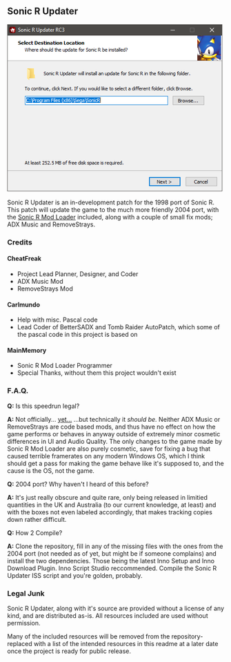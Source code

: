 ## Sonic R Updater
![Image of SRUpdater](https://raw.githubusercontent.com/cheatfreak47/SRUpdater/master/repo.png)

Sonic R Updater is an in-development patch for the 1998 port of Sonic R.
This patch will update the game to the much more friendly 2004 port, with the [Sonic R Mod Loader](https://github.com/sonicretro/sonicr-mod-loader/releases) included, along with a couple of small fix mods; ADX Music and RemoveStrays.

### Credits	
#### CheatFreak
 - Project Lead Planner, Designer, and Coder
 - ADX Music Mod
 - RemoveStrays Mod

#### Carlmundo
 - Help with misc. Pascal code
 - Lead Coder of BetterSADX and Tomb Raider AutoPatch, which some of the pascal code in this project is based on
 
#### MainMemory
 - Sonic R Mod Loader Programmer
 - Special Thanks, without them this project wouldn't exist

### F.A.Q.
**Q:** Is this speedrun legal?

**A:** Not officially... [yet...](https://www.speedrun.com/Sonic_R/thread/zc91h) ...but technically it _should be._ Neither ADX Music or RemoveStrays are code based mods, and thus have no effect on how the game performs or behaves in anyway outside of extremely minor cosmetic differences in UI and Audio Quality. The only changes to the game made by Sonic R Mod Loader are also purely cosmetic, save for fixing a bug that caused terrible framerates on any modern Windows OS, which I think should get a pass for making the game behave like it's supposed to, and the cause is the OS, not the game.


**Q:** 2004 port? Why haven't I heard of this before?

**A:** It's just really obscure and quite rare, only being released in limitied quantities in the UK and Australia (to our current knowledge, at least) and with the boxes not even labeled accordingly, that makes tracking copies down rather difficult.


**Q:** How 2 Compile?

**A:** Clone the repository, fill in any of the missing files with the ones from the 2004 port (not needed as of yet, but might be if someone complains) and install the two dependencies. Those being the latest Inno Setup and Inno Download Plugin. Inno Script Studio reccommended. Compile the Sonic R Updater ISS script and you're golden, probably.

### Legal Junk
Sonic R Updater, along with it's source are provided without a license of any kind, and are distributed as-is. All resources included are used without permission.

Many of the included resources will be removed from the repository- replaced with a list of the intended resources in this readme at a later date once the project is ready for public release.